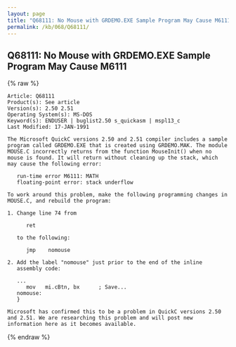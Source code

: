 ```yaml
---
layout: page
title: "Q68111: No Mouse with GRDEMO.EXE Sample Program May Cause M6111"
permalink: /kb/068/Q68111/
---
```


## Q68111: No Mouse with GRDEMO.EXE Sample Program May Cause M6111

{% raw %}

	Article: Q68111
	Product(s): See article
	Version(s): 2.50 2.51
	Operating System(s): MS-DOS
	Keyword(s): ENDUSER | buglist2.50 s_quickasm | mspl13_c
	Last Modified: 17-JAN-1991
	
	The Microsoft QuickC versions 2.50 and 2.51 compiler includes a sample
	program called GRDEMO.EXE that is created using GRDEMO.MAK. The module
	MOUSE.C incorrectly returns from the function MouseInit() when no
	mouse is found. It will return without cleaning up the stack, which
	may cause the following error:
	
	   run-time error M6111: MATH
	   floating-point error: stack underflow
	
	To work around this problem, make the following programming changes in
	MOUSE.C, and rebuild the program:
	
	1. Change line 74 from
	
	      ret
	
	   to the following:
	
	      jmp    nomouse
	
	2. Add the label "nomouse" just prior to the end of the inline
	   assembly code:
	
	   ...
	      mov   mi.cBtn, bx      ; Save...
	   nomouse:
	   }
	
	Microsoft has confirmed this to be a problem in QuickC versions 2.50
	and 2.51. We are researching this problem and will post new
	information here as it becomes available.

{% endraw %}
